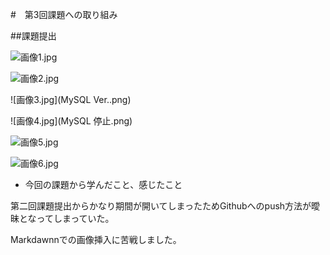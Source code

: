 #　第3回課題への取り組み

##課題提出

![画像1.jpg](APサーバーの名前とVer..png)

![画像2.jpg](APサーバー停止.png)

![画像3.jpg](MySQL Ver..png)

![画像4.jpg](MySQL 停止.png)

![画像5.jpg](Webブラウザ　接続確認.png)

![画像6.jpg](サンプルアプリケーションをCloud9で起動.png)

- 今回の課題から学んだこと、感じたこと

第二回課題提出からかなり期間が開いてしまったためGithubへのpush方法が曖昧となってしまっていた。

Markdawnnでの画像挿入に苦戦しました。